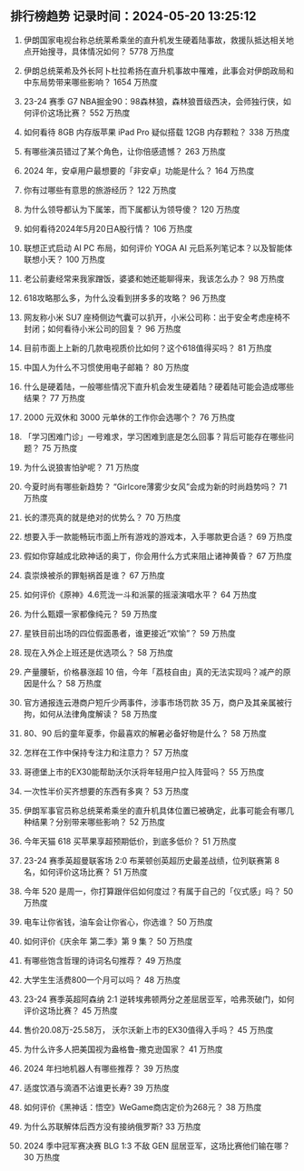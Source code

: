 
## 排行榜趋势 记录时间：2024-05-20 13:25:12
  
  1. 伊朗国家电视台称总统莱希乘坐的直升机发生硬着陆事故，救援队抵达相关地点开始搜寻，具体情况如何？ 5778 万热度
    
  2. 伊朗总统莱希及外长阿卜杜拉希扬在直升机事故中罹难，此事会对伊朗政局和中东局势带来哪些影响？ 1654 万热度
    
  3. 23-24 赛季 G7 NBA掘金90：98森林狼，森林狼晋级西决，会师独行侠，如何评价这场比赛？ 552 万热度
    
  4. 如何看待 8GB 内存版苹果 iPad Pro 疑似搭载 12GB 内存颗粒？ 338 万热度
    
  5. 有哪些演员错过了某个角色，让你倍感遗憾？ 263 万热度
    
  6. 2024 年，安卓用户最想要的「非安卓」功能是什么？ 164 万热度
    
  7. 你有过哪些有意思的旅游经历？ 122 万热度
    
  8. 为什么领导都认为下属笨，而下属都认为领导傻？ 120 万热度
    
  9. 如何看待2024年5月20日A股行情？ 106 万热度
    
  10. 联想正式启动 AI PC 布局，如何评价 YOGA AI 元启系列笔记本？以及智能体联想小天？ 100 万热度
    
  11. 老公前妻经常来我家蹭饭，婆婆和她还能聊得来，我该怎么办？ 98 万热度
    
  12. 618攻略那么多，为什么没看到拼多多的攻略？ 96 万热度
    
  13. 网友称小米 SU7 座椅侧边气囊可以扒开，小米公司称：出于安全考虑座椅不封闭；如何看待小米公司的回复？ 96 万热度
    
  14. 目前市面上上新的几款电视质价比如何？这个618值得买吗？ 81 万热度
    
  15. 中国人为什么不习惯使用电子邮箱？ 80 万热度
    
  16. 什么是硬着陆，一般哪些情况下直升机会发生硬着陆？硬着陆可能会造成哪些结果？ 77 万热度
    
  17. 2000 元双休和 3000 元单休的工作你会选哪个？ 76 万热度
    
  18. 「学习困难门诊」一号难求，学习困难到底是怎么回事？背后可能存在哪些问题？ 75 万热度
    
  19. 为什么说狼害怕驴呢？ 71 万热度
    
  20. 今夏时尚有哪些新趋势？ “Girlcore薄雾少女风”会成为新的时尚趋势吗？ 71 万热度
    
  21. 长的漂亮真的就是绝对的优势么？ 70 万热度
    
  22. 想要入手一款能畅玩市面上所有游戏的游戏本，入手哪款更合适？ 69 万热度
    
  23. 假如你穿越成北欧神话的奥丁，你会用什么方式来阻止诸神黄昏？ 67 万热度
    
  24. 袁崇焕被杀的罪魁祸首是谁？ 67 万热度
    
  25. 如何评价《原神》4.6荒泷一斗和派蒙的摇滚演唱水平？ 64 万热度
    
  26. 为什么甄嬛一家都像纯元？ 59 万热度
    
  27. 星铁目前出场的四位假面愚者，谁更接近“欢愉”？ 59 万热度
    
  28. 现在入外企上班还是优选项么？ 58 万热度
    
  29. 产量腰斩，价格暴涨超 10 倍，今年「荔枝自由」真的无法实现吗？减产的原因是什么？ 58 万热度
    
  30. 官方通报连云港商户短斤少两事件，涉事市场罚款 35 万，商户及其亲属被行拘，如何从法律角度解读？ 58 万热度
    
  31. 80、90 后的童年夏季，你最喜欢的解暑必备好物是什么？ 58 万热度
    
  32. 怎样在工作中保持专注力和注意力？ 57 万热度
    
  33. 哥德堡上市的EX30能帮助沃尔沃将年轻用户拉入阵营吗？ 55 万热度
    
  34. 一次性半价买齐想要的东西有多爽？ 53 万热度
    
  35. 伊朗军事官员称总统莱希乘坐的直升机具体位置已被确定，此事可能会有哪几种结果？分别带来哪些影响？ 52 万热度
    
  36. 今年天猫 618 买苹果享超预期低价，到底多低价？ 51 万热度
    
  37. 23-24 赛季英超曼联客场 2:0 布莱顿创英超历史最差战绩，位列联赛第 8 名，如何评价这场比赛？ 51 万热度
    
  38. 今年 520 是周一，你打算跟伴侣如何度过？有属于自己的「仪式感」吗？ 50 万热度
    
  39. 电车让你省钱，油车会让你省心，你选谁？ 50 万热度
    
  40. 如何评价《庆余年 第二季》第 9 集？ 50 万热度
    
  41. 有哪些饱含哲理的诗词名句推荐？ 49 万热度
    
  42. 大学生生活费800一个月可以吗？ 48 万热度
    
  43. 23-24 赛季英超阿森纳 2:1 逆转埃弗顿两分之差屈居亚军，哈弗茨破门，如何评价这场比赛？ 45 万热度
    
  44. 售价20.08万-25.58万， 沃尔沃新上市的EX30值得入手吗？ 45 万热度
    
  45. 为什么许多人把美国视为盎格鲁-撒克逊国家？ 41 万热度
    
  46. 2024 年扫地机器人有哪些推荐？ 39 万热度
    
  47. 适度饮酒与滴酒不沾谁更长寿? 39 万热度
    
  48. 如何评价《黑神话：悟空》WeGame商店定价为268元？ 38 万热度
    
  49. 为什么苏联解体后西方没有接纳俄罗斯? 33 万热度
    
  50. 2024 季中冠军赛决赛 BLG 1:3 不敌 GEN 屈居亚军，这场比赛他们输在哪？ 30 万热度
    